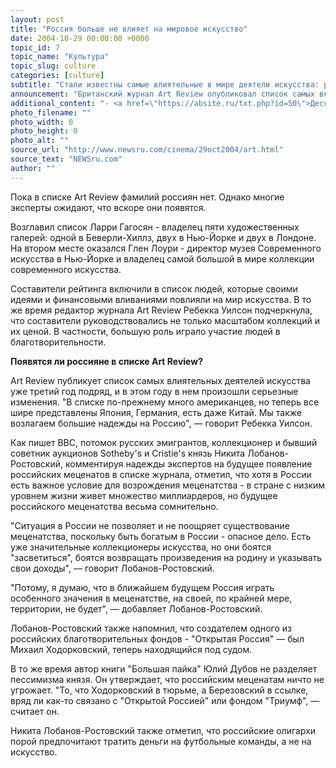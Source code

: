 ```yaml
---
layout: post
title: "Россия больше не влияет на мировое искусство"
date: 2004-10-29 00:00:00 +0000
topic_id: 7
topic_name: "Культура"
topic_slug: culture
categories: [culture]
subtitle: "Стали известны самые влиятельные в мире деятели искусства: россиян среди них нет"
announcement: "Британский журнал Art Review опубликовал список самых влиятельных деятелей искусства нашего времени. В список вошли коллекционеры, владельцы и управляющие галерей и меценаты."
additional_content: "- <a href=\"https://absite.ru/txt.php?id=50\">Десятка самых богатых вымышленных героев Винни-Пух - второй</a>"
photo_filename: ""
photo_width: 0
photo_height: 0
photo_alt: ""
source_url: "http://www.newsru.com/cinema/29oct2004/art.html"
source_text: "NEWSru.com"
author: ""
---
```

Пока в списке Art Review фамилий россиян нет. Однако многие эксперты ожидают, что вскоре они появятся.

Возглавил список Ларри Гагосян - владелец пяти художественных галерей: одной в Беверли-Хиллз, двух в Нью-Йорке и двух в Лондоне. На втором месте оказался Глен Лоури - директор музея Современного искусства в Нью-Йорке и владелец самой большой в мире коллекции современного искусства.

Составители рейтинга включили в список людей, которые своими идеями и финансовыми вливаниями повлияли на мир искусства. В то же время редактор журнала Art Review Ребекка Уилсон подчеркнула, что составители руководствовались не только масштабом коллекций и их ценой. В частности, большую роль играло участие людей в благотворительности.

<b>Появятся ли россияне в списке Art Review?</b>

Art Review публикует список самых влиятельных деятелей искусства уже третий год подряд, и в этом году в нем произошли серьезные изменения. "В списке по-прежнему много американцев, но теперь все шире представлены Япония, Германия, есть даже Китай. Мы также возлагаем большие надежды на Россию", &mdash; говорит Ребекка Уилсон.

Как пишет ВВС, потомок русских эмигрантов, коллекционер и бывший советник аукционов Sotheby's и Cristie's князь Никита Лобанов-Ростовский, комментируя надежды экспертов на будущее появление российских меценатов в списке журнала, отметил, что хотя в России есть важное условие для возрождения меценатства - в стране с низким уровнем жизни живет множество миллиардеров, но будущее российского меценатства весьма сомнительно.

"Ситуация в России не позволяет и не поощряет существование меценатства, поскольку быть богатым в России - опасное дело. Есть уже значительные коллекционеры искусства, но они боятся "засветиться", боятся возвращать произведения на родину и указывать свои доходы", &mdash; говорит Лобанов-Ростовский.

"Потому, я думаю, что в ближайшем будущем Россия играть особенного значения в меценатстве, на своей, по крайней мере, территории, не будет", &mdash; добавляет Лобанов-Ростовский.

Лобанов-Ростовский также напомнил, что создателем одного из российских благотворительных фондов - "Открытая Россия" &mdash; был Михаил Ходорковский, теперь находящийся под судом.

В то же время автор книги "Большая пайка" Юлий Дубов не разделяет пессимизма князя. Он утверждает, что российским меценатам ничто не угрожает. "То, что Ходорковский в тюрьме, а Березовский в ссылке, вряд ли как-то связано с "Открытой Россией" или фондом "Триумф", &mdash; считает он.

Никита Лобанов-Ростовский также отметил, что российские олигархи порой предпочитают тратить деньги на футбольные команды, а не на искусство.
